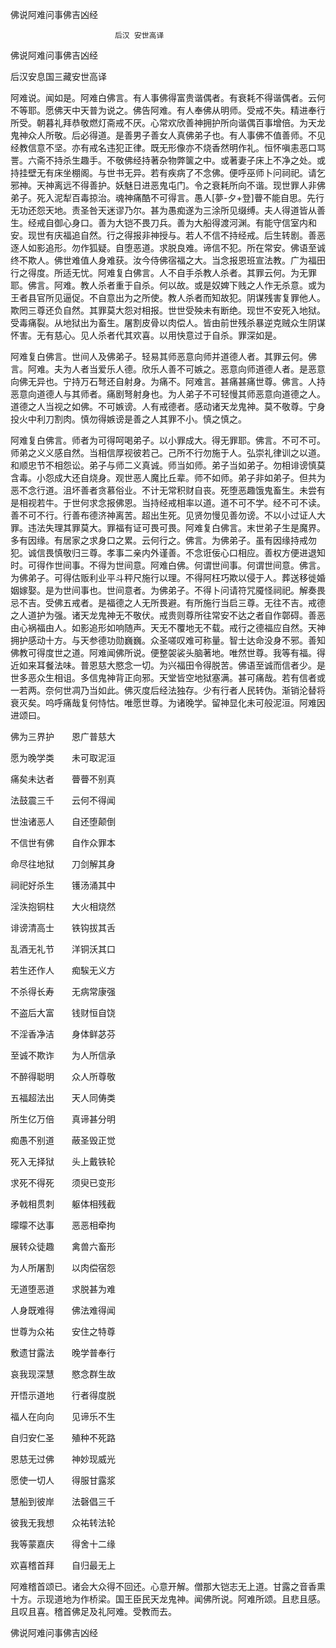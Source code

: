   佛说阿难问事佛吉凶经  

                        　　后汉 安世高译  

佛说阿难问事佛吉凶经  

后汉安息国三藏安世高译  

阿难说。闻如是。阿难白佛言。有人事佛得富贵谐偶者。有衰耗不得谐偶者。云何不等耶。愿佛天中天普为说之。佛告阿难。有人奉佛从明师。受戒不失。精进奉行所受。朝暮礼拜恭敬燃灯斋戒不厌。心常欢欣善神拥护所向谐偶百事增倍。为天龙鬼神众人所敬。后必得道。是善男子善女人真佛弟子也。有人事佛不值善师。不见经教信意不坚。亦有戒名违犯正律。既无形像亦不烧香然明作礼。恒怀嗔恚恶口骂詈。六斋不持杀生趣手。不敬佛经持著杂物弊箧之中。或著妻子床上不净之处。或持挂壁无有床坐棚阁。与世书无异。若有疾病了不念佛。便呼巫师卜问祠祀。请乞邪神。天神离远不得善护。妖魅日进恶鬼屯门。令之衰耗所向不谐。现世罪人非佛弟子。死入泥犁百毒掠治。魂神痛酷不可得言。愚人[夢-夕+登]瞢不能自思。先行无功还怨天地。责圣咎天迷谬乃尔。甚为愚痴遂为三涂所见缀缚。夫人得道皆从善生。经戒自御心身口。善为大铠不畏刀兵。善为大船得渡河渊。有能守信室内和安。现世有庆福追自然。行之得报非神授与。若人不信不持经戒。后生转剧。善恶逐人如影追形。勿作狐疑。自堕恶道。求脱良难。谛信不犯。所在常安。佛语至诚终不欺人。佛世难值人身难获。汝今侍佛宿福之大。当念报恩班宣法教。广为福田行之得度。所适无忧。阿难复白佛言。人不自手杀教人杀者。其罪云何。为无罪耶。佛言。阿难。教人杀者重于自杀。何以故。或是奴婢下贱之人作无杀意。或为王者县官所见逼促。不自意出为之所使。教人杀者而知故犯。阴谋残害复罪他人。欺罔三尊还负自然。其罪莫大怨对相报。世世受殃未有断绝。现世不安死入地狱。受毒痛裂。从地狱出为畜生。屠割皮骨以肉偿人。皆由前世残杀暴逆克贼众生阴谋怀害。无有慈心。见人杀者代其欢喜。以用快意过于自杀。罪深如是。  

阿难复白佛言。世间人及佛弟子。轻易其师恶意向师并道德人者。其罪云何。佛言。阿难。夫为人者当爱乐人德。欣乐人善不可嫉之。恶意向师道德人者。是恶意向佛无异也。宁持万石弩还自射身。为痛不。阿难言。甚痛甚痛世尊。佛言。人持恶意向道德人与其师者。痛剧弩射身也。为人弟子不可轻慢其师恶意向道德之人。道德之人当视之如佛。不可嫉谤。人有戒德者。感动诸天龙鬼神。莫不敬尊。宁身投火中利刀割肉。慎勿得嫉谤是善之人其罪不小。慎之慎之。  

阿难复白佛言。师者为可得呵喝弟子。以小罪成大。得无罪耶。佛言。不可不可。师弟之义义感自然。当相信厚视彼若己。己所不行勿施于人。弘崇礼律训之以道。和顺忠节不相怨讼。弟子与师二义真诚。师当如师。弟子当如弟子。勿相诽谤慎莫含毒。小怨成大还自烧身。观世恶人魔比丘辈。师不如师。弟子非如弟子。但共为恶不念行道。沮坏善者贪慕俗业。不计无常积财自丧。死堕恶趣饿鬼畜生。未尝有是相视若牛。于世何求念报佛恩。当持经戒相率以道。道不可不学。经不可不读。善不可不行。行善布德济神离苦。超出生死。见贤勿慢见善勿谤。不以小过证人大罪。违法失理其罪莫大。罪福有证可畏可畏。阿难复白佛言。末世弟子生是魔界。多有因缘。有居家之求身口之累。云何行之。佛言。为佛弟子。虽有因缘持戒勿犯。诚信畏慎敬归三尊。孝事二亲内外谨善。不念诳佞心口相应。善权方便进退知时。可得作世间事。不得为世间意。阿难白佛。何谓世间事。何谓世间意。佛言。为佛弟子。可得估贩利业平斗秤尺施行以理。不得阿枉巧欺以侵于人。葬送移徙婚姻嫁娶。是为世间事也。世间意者。为佛弟子。不得卜问请符咒魇怪祠祀。解奏畏忌不吉。受佛五戒者。是福德之人无所畏避。有所施行当启三尊。无往不吉。戒德之人道护为强。诸天龙鬼神无不敬伏。戒贵则尊所往常安不达之者自作鄣碍。善恶由心祸福由人。如影追形如响随声。天无不覆地无不载。戒行之德福应自然。天神拥护感动十方。与天参德功勋巍巍。众圣嗟叹难可称量。智士达命没身不邪。善知佛教可得度世之道。阿难闻佛所说。便整袈裟头脑著地。唯然世尊。我等有福。得近如来耳餐法味。普恩慈大愍念一切。为兴福田令得脱苦。佛语至诚而信者少。是世多恶众生相诅。多信鬼神背正向邪。天堂皆空地狱塞满。甚可痛哉。若有信者或一若两。奈何世凋乃当如此。佛灭度后经法独存。少有行者人民转伪。渐销沦替将衰灭矣。呜呼痛哉复何恃怙。唯愿世尊。为诸晚学。留神显化未可般泥洹。阿难因进颂曰。  

佛为三界护　　恩广普慈大  

愿为晚学类　　未可取泥洹  

痛矣未达者　　瞢瞢不别真  

法鼓震三千　　云何不得闻  

世浊诸恶人　　自还堕颠倒  

不信世有佛　　自作众罪本  

命尽往地狱　　刀剑解其身  

祠祀好杀生　　镬汤涌其中  

淫泆抱铜柱　　大火相烧然  

诽谤清高士　　铁钩拔其舌  

乱酒无礼节　　洋铜沃其口  

若生还作人　　痴騃无义方  

不杀得长寿　　无病常康强  

不盗后大富　　钱财恒自饶  

不淫香净洁　　身体鲜苾芬  

至诚不欺诈　　为人所信承  

不醉得聪明　　众人所尊敬  

五福超法出　　天人同俦类  

所生亿万倍　　真谛甚分明  

痴愚不别道　　蔽圣毁正觉  

死入无择狱　　头上戴铁轮  

求死不得死　　须臾已变形  

矛戟相贯刺　　躯体相残截  

曚曚不达事　　恶恶相牵拘  

展转众徒趣　　禽兽六畜形  

为人所屠割　　以肉偿宿怨  

无道堕恶道　　求脱甚为难  

人身既难得　　佛法难得闻  

世尊为众祐　　安住之特尊  

敷遗甘露法　　晚学普奉行  

哀我现深慧　　愍念群生故  

开悟示道地　　行者得度脱  

福人在向向　　见谛乐不生  

自归安仁圣　　殖种不死路  

恩慈无过佛　　神妙现威光  

愿使一切人　　得服甘露浆  

慧船到彼岸　　法磬倡三千  

彼我无我想　　众祐转法轮  

我等蒙嘉庆　　得舍十二缘  

欢喜稽首拜　　自归最无上  

阿难稽首颂已。诸会大众得不回还。心意开解。僧那大铠志无上道。甘露之音香熏十方。示现道地为作桥梁。国王臣民天龙鬼神。闻佛所说。阿难所颂。且悲且感。且叹且喜。稽首佛足及礼阿难。受教而去。  

佛说阿难问事佛吉凶经  
